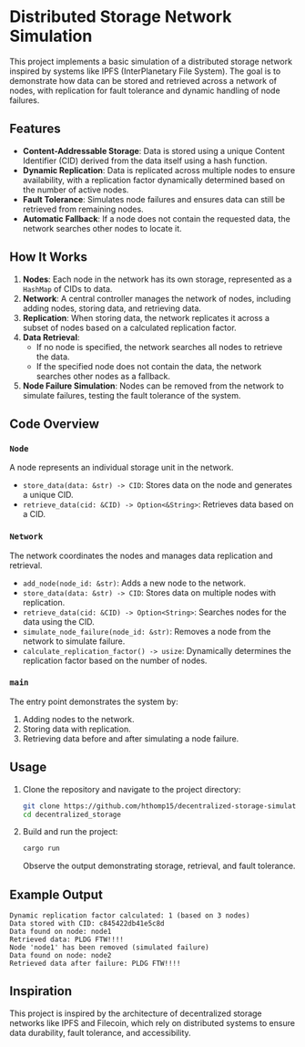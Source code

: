 
# Distributed Storage Network Simulation

This project implements a basic simulation of a distributed storage network inspired by systems like IPFS (InterPlanetary File System). The goal is to demonstrate how data can be stored and retrieved across a network of nodes, with replication for fault tolerance and dynamic handling of node failures.

## Features

- **Content-Addressable Storage**: Data is stored using a unique Content Identifier (CID) derived from the data itself using a hash function.
- **Dynamic Replication**: Data is replicated across multiple nodes to ensure availability, with a replication factor dynamically determined based on the number of active nodes.
- **Fault Tolerance**: Simulates node failures and ensures data can still be retrieved from remaining nodes.
- **Automatic Fallback**: If a node does not contain the requested data, the network searches other nodes to locate it.

## How It Works

1. **Nodes**: Each node in the network has its own storage, represented as a `HashMap` of CIDs to data.
2. **Network**: A central controller manages the network of nodes, including adding nodes, storing data, and retrieving data.
3. **Replication**: When storing data, the network replicates it across a subset of nodes based on a calculated replication factor.
4. **Data Retrieval**:
   - If no node is specified, the network searches all nodes to retrieve the data.
   - If the specified node does not contain the data, the network searches other nodes as a fallback.
5. **Node Failure Simulation**: Nodes can be removed from the network to simulate failures, testing the fault tolerance of the system.

## Code Overview

### `Node`
A node represents an individual storage unit in the network.
- `store_data(data: &str) -> CID`: Stores data on the node and generates a unique CID.
- `retrieve_data(cid: &CID) -> Option<&String>`: Retrieves data based on a CID.

### `Network`
The network coordinates the nodes and manages data replication and retrieval.
- `add_node(node_id: &str)`: Adds a new node to the network.
- `store_data(data: &str) -> CID`: Stores data on multiple nodes with replication.
- `retrieve_data(cid: &CID) -> Option<String>`: Searches nodes for the data using the CID.
- `simulate_node_failure(node_id: &str)`: Removes a node from the network to simulate failure.
- `calculate_replication_factor() -> usize`: Dynamically determines the replication factor based on the number of nodes.

### `main`
The entry point demonstrates the system by:
1. Adding nodes to the network.
2. Storing data with replication.
3. Retrieving data before and after simulating a node failure.

## Usage

1. Clone the repository and navigate to the project directory:
   ```bash
   git clone https://github.com/hthomp15/decentralized-storage-simulation.git
   cd decentralized_storage
   ```

2. Build and run the project:
   ```bash
   cargo run
   ```
   Observe the output demonstrating storage, retrieval, and fault tolerance.

## Example Output

```vbnet
Dynamic replication factor calculated: 1 (based on 3 nodes)
Data stored with CID: c845422db41e5c8d
Data found on node: node1
Retrieved data: PLDG FTW!!!!
Node 'node1' has been removed (simulated failure)
Data found on node: node2
Retrieved data after failure: PLDG FTW!!!!
```

## Inspiration

This project is inspired by the architecture of decentralized storage networks like IPFS and Filecoin, which rely on distributed systems to ensure data durability, fault tolerance, and accessibility.

